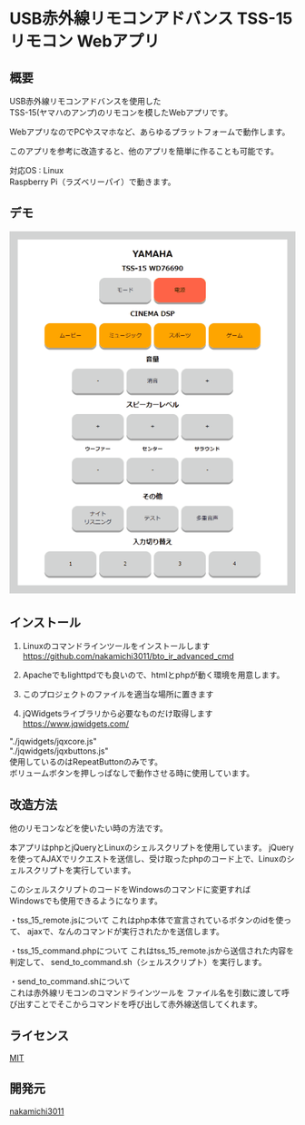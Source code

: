 USB赤外線リモコンアドバンス TSS-15 リモコン Webアプリ
====

## 概要

USB赤外線リモコンアドバンスを使用した  
TSS-15(ヤマハのアンプ)のリモコンを模したWebアプリです。  

WebアプリなのでPCやスマホなど、あらゆるプラットフォームで動作します。

このアプリを参考に改造すると、他のアプリを簡単に作ることも可能です。

対応OS : Linux  
Raspberry Pi（ラズベリーパイ）で動きます。

## デモ

![demo01](./demo01.gif)

## インストール

1. Linuxのコマンドラインツールをインストールします  
https://github.com/nakamichi3011/bto_ir_advanced_cmd

2. Apacheでもlighttpdでも良いので、htmlとphpが動く環境を用意します。

3. このプロジェクトのファイルを適当な場所に置きます

4. jQWidgetsライブラリから必要なものだけ取得します  
https://www.jqwidgets.com/

"./jqwidgets/jqxcore.js"  
"./jqwidgets/jqxbuttons.js"  
使用しているのはRepeatButtonのみです。  
ボリュームボタンを押しっぱなしで動作させる時に使用しています。

## 改造方法

他のリモコンなどを使いたい時の方法です。

本アプリはphpとjQueryとLinuxのシェルスクリプトを使用しています。
jQueryを使ってAJAXでリクエストを送信し、受け取ったphpのコード上で、Linuxのシェルスクリプトを実行しています。

このシェルスクリプトのコードをWindowsのコマンドに変更すれば  
Windowsでも使用できるようになります。

・tss_15_remote.jsについて
これはphp本体で宣言されているボタンのidを使って、
ajaxで、なんのコマンドが実行されたかを送信します。

・tss_15_command.phpについて
これはtss_15_remote.jsから送信された内容を判定して、
send_to_command.sh（シェルスクリプト）を実行します。

・send_to_command.shについて  
これは赤外線リモコンのコマンドラインツールを
ファイル名を引数に渡して呼び出すことでそこからコマンドを呼び出して赤外線送信してくれます。

## ライセンス

[MIT](https://github.com/tcnksm/tool/blob/master/LICENCE)

## 開発元

[nakamichi3011](https://github.com/nakamichi3011)
